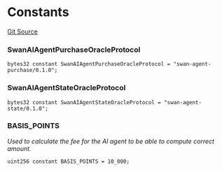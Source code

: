 # Constants
[Git Source](https://github.com/firstbatchxyz/swan-contracts/blob/c9444a397017d961972cbbff400b67d973ffe956/src/Swan.sol)

### SwanAIAgentPurchaseOracleProtocol

```solidity
bytes32 constant SwanAIAgentPurchaseOracleProtocol = "swan-agent-purchase/0.1.0";
```

### SwanAIAgentStateOracleProtocol

```solidity
bytes32 constant SwanAIAgentStateOracleProtocol = "swan-agent-state/0.1.0";
```

### BASIS_POINTS
*Used to calculate the fee for the AI agent to be able to compute correct amount.*


```solidity
uint256 constant BASIS_POINTS = 10_000;
```

